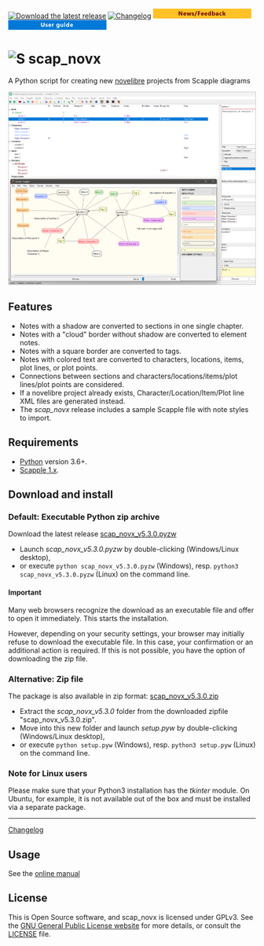 [![Download the latest release](docs/img/download-button.png)](https://raw.githubusercontent.com/peter88213/scap_novx/main/dist/scap_novx_v5.3.0.pyzw)
[![Changelog](docs/img/changelog-button.png)](docs/changelog.md)
[![News/Feedback](docs/img/news-button.png)](https://github.com/peter88213/novelibre/discussions)
[![User guide](docs/img/help-button.png)](https://peter88213.github.io/nvhelp-en/scap_novx/)

# ![S](icons/sLogo32.png) scap_novx

A Python script for creating new [novelibre](https://github.com/peter88213/novelibre/) projects from Scapple diagrams 

![Screenshot: Example](docs/Screenshots/screen01.png)

## Features

- Notes with a shadow are converted to sections in one single chapter.
- Notes with a "cloud" border without shadow are converted to element notes.
- Notes with a square border are converted to tags.
- Notes with colored text are converted to characters, locations, items, plot lines, or plot points.
- Connections between sections and characters/locations/items/plot lines/plot points are considered.
- If a novelibre project already exists, Character/Location/Item/Plot line XML files are generated instead.
- The *scap_novx* release includes a sample Scapple file with note styles to import.

 
## Requirements

- [Python](https://www.python.org/) version 3.6+.
- [Scapple 1.x](https://www.literatureandlatte.com/scapple/overview).


## Download and install

### Default: Executable Python zip archive

Download the latest release [scap_novx_v5.3.0.pyzw](https://github.com/peter88213/scap_novx/raw/main/dist/scap_novx_v5.3.0.pyzw)

- Launch *scap_novx_v5.3.0.pyzw* by double-clicking (Windows/Linux desktop),
- or execute `python scap_novx_v5.3.0.pyzw` (Windows), resp. `python3 scap_novx_v5.3.0.pyzw` (Linux) on the command line.

#### Important

Many web browsers recognize the download as an executable file and offer to open it immediately. 
This starts the installation.

However, depending on your security settings, your browser may 
initially  refuse  to download the executable file. 
In this case, your confirmation or an additional action is required. 
If this is not possible, you have the option of downloading 
the zip file. 


### Alternative: Zip file

The package is also available in zip format: [scap_novx_v5.3.0.zip](https://github.com/peter88213/scap_novx/raw/main/dist/scap_novx_v5.3.0.zip)

- Extract the *scap_novx_v5.3.0* folder from the downloaded zipfile "scap_novx_v5.3.0.zip".
- Move into this new folder and launch *setup.pyw* by double-clicking (Windows/Linux desktop), 
- or execute `python setup.pyw` (Windows), resp. `python3 setup.pyw` (Linux) on the command line.

### Note for Linux users

Please make sure that your Python3 installation has the *tkinter* module. On Ubuntu, for example, it is not available out of the box and must be installed via a separate package. 

------------------------------------------------------------------

[Changelog](docs/changelog.md)

## Usage

See the [online manual](https://peter88213.github.io/nvhelp-en/scap_novx/)

## License

This is Open Source software, and scap_novx is licensed under GPLv3. See the
[GNU General Public License website](https://www.gnu.org/licenses/gpl-3.0.en.html) for more
details, or consult the [LICENSE](https://github.com/peter88213/scap_novx/blob/main/LICENSE) file.


 




